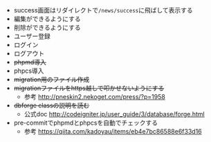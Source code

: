 - success画面はリダイレクトで`/news/success`に飛ばして表示する
- 編集ができるようにする
- 削除ができるようにする
- ユーザー登録
- ログイン
- ログアウト
- ~~phpmd導入~~
- phpcs導入
- ~~migration用のファイル作成~~
- ~~migrationファイルをhttps越しで叩かせないようにする~~
  - 参考 http://pneskin2.nekoget.com/press/?p=1958
- ~~dbforge classの説明を読む~~
  - 公式doc http://codeigniter.jp/user_guide/3/database/forge.html
- pre-commitでphpmdとphpcsを自動でチェックする
  - 参考 https://qiita.com/kadoyau/items/eb4e7bc86588e6f33d16